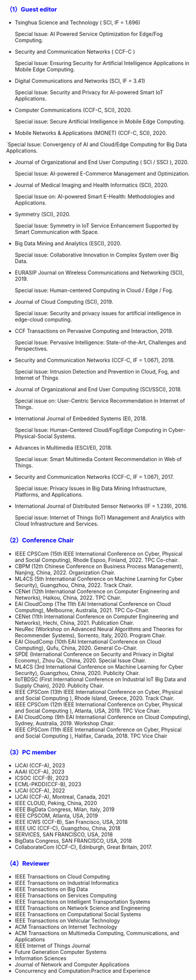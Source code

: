 ###  <span style="color: blue;">（1）Guest editor</span>
- Tsinghua Science and Technology ( SCI, IF = 1.696)

  Special Issue: AI Powered Service Optimization for Edge/Fog Computing. 

- Security and Communication Networks ( CCF-C )

  Special Issue: Ensuring Security for Artificial Intelligence Applications in Mobile Edge Computing.

- Digital Communications and Networks (SCI, IF = 3.41)

  Special Issue: Security and Privacy for AI-powered Smart IoT Applications.

- Computer Communications (CCF-C, SCI), 2020.

  Special issue: Secure Artificial Intelligence in Mobile Edge Computing. 

- Mobile Networks & Applications (MONET) (CCF-C, SCI), 2020.

 `Special Issue: Convergency of AI and Cloud/Edge Computing for Big Data Applications. 

- Journal of Organizational and End User Computing ( SCI / SSCI ), 2020.

  Special Issue: AI-powered E-Commerce Management and Optimization.

- Journal of Medical Imaging and Health Informatics (SCI), 2020.

  Special Issue on: AI-powered Smart E-Health: Methodologies and Applications.

- Symmetry (SCI), 2020.

  Special Issue: Symmetry in IoT Service Enhancement Supported by Smart Communication with Space.

- Big Data Mining and Analytics (ESCI), 2020.

  Special issue: Collaborative Innovation in Complex System over Big Data. 

- EURASIP Journal on Wireless Communications and Networking (SCI), 2019.

  Special issue: Human-centered Computing in Cloud / Edge / Fog. 

- Journal of Cloud Computing (SCI), 2019.

  Special issue: Security and privacy issues for artificial intelligence in edge-cloud computing.

- CCF Transactions on Pervasive Computing and Interaction, 2019.

  Special Issue: Pervasive Intelligence: State-of-the-Art, Challenges and Perspectives.

- Security and Communication Networks (CCF-C, IF = 1.067), 2018.

  Special Issue: Intrusion Detection and Prevention in Cloud, Fog, and Internet of Things

- Journal of Organizational and End User Computing (SCI/SSCI), 2018.

  Special issue on: User-Centric Service Recommendation in Internet of Things.

- International Journal of Embedded Systems (EI), 2018.

  Special Issue: Human-Centered Cloud/Fog/Edge Computing in Cyber-Physical-Social Systems.

- Advances in Multimedia (ESCI/EI), 2018.

  Special issue: Smart Multimedia Content Recommendation in Web of Things. 

- Security and Communication Networks (CCF-C, IF = 1.067), 2017.

  Special issue: Privacy Issues in Big Data Mining Infrastructure, Platforms, and Applications.

- International Journal of Distributed Sensor Networks (IF = 1.239), 2016.

  Special issue: Internet of Things (IoT) Management and Analytics with Cloud Infrastructure and Services. 

###  <span style="color: blue;">（2）Conference Chair </span>
- IEEE CPSCom (15th IEEE International Conference on Cyber, Physical and Social Computing), Rhode Espoo, Finland, 2022. TPC Co-chair.
- CBPM (12th Chinese Conference on Business Process Management), Nanjing, China, 2022. Organization Chair.
- ML4CS (5th International Conference on Machine Learning for Cyber Security), Guangzhou, China, 2022. Track Chair.
- CENet (12th International Conference on Computer Engineering and Networks), Haikou, China, 2022. TPC Chair.
- EAI CloudComp (The 11th EAI International Conference on Cloud Computing), Melbourne, Australia, 2021. TPC Co-Chair.
- CENet (11th International Conference on Computer Engineering and Networks), Hechi, China, 2021. Publication Chair.
- NeuRec (Workshop on Advanced Neural Algorithms and Theories for Recommender Systems), Sorrento, Italy, 2020. Program Chair.
- EAI CloudComp (10th EAI International Conference on Cloud Computing), Qufu, China, 2020. General Co-Chair.
- SPDE (International Conference on Security and Privacy in Digital Economy), Zhou Qu, China, 2020. Special Issue Chair.
- ML4CS (3rd International Conference on Machine Learning for Cyber Security), Guangzhou, China, 2020. Publicity Chair.
- IIoTBDSC (First International Conference on Industrial IoT Big Data and Supply Chain), 2020. Publicity Chair.
- IEEE CPSCom (13th IEEE International Conference on Cyber, Physical and Social Computing ), Rhode Island, Greece, 2020. Track Chair.
- IEEE CPSCom (12th IEEE International Conference on Cyber, Physical and Social Computing ), Atlanta, USA, 2019. TPC Vice Chair.
- EAI CloudComp (9th EAI International Conference on Cloud Computing), Sydney, Australia, 2019. Workshop Chair.
- IEEE CPSCom (11th IEEE International Conference on Cyber, Physical and Social Computing ), Halifax, Canada, 2018. TPC Vice Chair

###  <span style="color: blue;">（3）PC member </span>
- IJCAI (CCF-A), 2023
- AAAI (CCF-A), 2023
- ICSOC (CCF-B), 2023
- ECML-PKDD(CCF-B), 2023
- IJCAI (CCF-A), 2022
- IJCAI (CCF-A), Montreal, Canada, 2021
- IEEE CLOUD, Peking, China, 2020
- IEEE BigData Congress, Milan, Italy, 2019
- IEEE CPSCOM, Atlanta, USA, 2019
- IEEE ICWS (CCF-B), San Francisco, USA, 2018
- IEEE UIC (CCF-C), Guangzhou, China, 2018
- SERVICES, SAN FRANCISCO, USA, 2018
- BigData Congress, SAN FRANCISCO, USA, 2018
- CollaborateCom (CCF-C), Edinburgh, Great Britain, 2017.

###  <span style="color: blue;">（4）Reviewer</span>
- IEEE Transactions on Cloud Computing
- IEEE Transactions on Industrial Informatics 
- IEEE Transactions on Big Data
- IEEE Transactions on Services Computing
- IEEE Transactions on Intelligent Transportation Systems
- IEEE Transactions on Network Science and Engineering  
- IEEE Transactions on Computational Social Systems
- IEEE Transactions on Vehicular Technology 
- ACM Transactions on Internet Technology 
- ACM Transactions on Multimedia Computing, Communications, and Applications
- IEEE Internet of Things Journal 
- Future Generation Computer Systems
- Information Sciences 
- Journal of Network and Computer Applications 
- Concurrency and Computation:Practice and Experience
